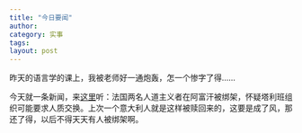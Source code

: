 ```yaml
---
title: "今日要闻"
author:
category: 实事
tags: 
layout: post
---
```

昨天的语言学的课上，我被老师好一通炮轰，怎一个惨字了得……

今天就一条新闻，来<a href="http://www.francaisblog.com.cn/node/560">这里</a>听：法国两名人道主义者在阿富汗被绑架，怀疑塔利班组织可能要求人质交换。上次一个意大利人就是这样被赎回来的，这要是成了风，那还了得，以后不得天天有人被绑架啊。　

